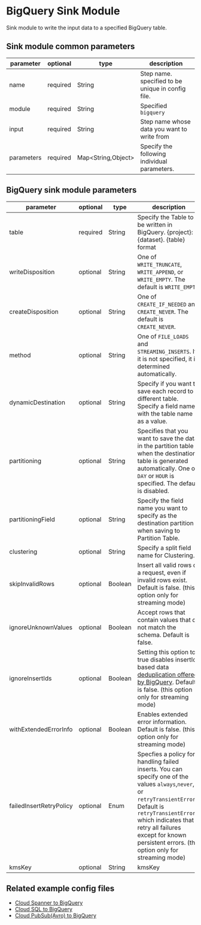 # BigQuery Sink Module

Sink module to write the input data to a specified BigQuery table.

## Sink module common parameters

| parameter | optional | type | description |
| --- | --- | --- | --- |
| name | required | String | Step name. specified to be unique in config file. |
| module | required | String | Specified `bigquery` |
| input | required | String | Step name whose data you want to write from |
| parameters | required | Map<String,Object\> | Specify the following individual parameters. |

## BigQuery sink module parameters

| parameter | optional | type | description |
| --- | --- | --- | --- |
| table | required | String | Specify the Table to be written in BigQuery. {project}:{dataset}. {table} format |
| writeDisposition | optional | String | One of `WRITE_TRUNCATE`, `WRITE_APPEND`, or `WRITE_EMPTY`. The default is `WRITE_EMPTY` |
| createDisposition | optional | String | One of `CREATE_IF_NEEDED` and `CREATE_NEVER`. The default is `CREATE_NEVER`.|
| method | optional | String | One of `FILE_LOADS` and `STREAMING_INSERTS`. If it is not specified, it is determined automatically.|
| dynamicDestination | optional | String | Specify if you want to save each record to a different table. Specify a field name with the table name as a value. |
| partitioning | optional | String | Specifies that you want to save the data in the partition table when the destination table is generated automatically. One of `DAY` or `HOUR` is specified. The default is disabled.|
| partitioningField | optional | String | Specify the field name you want to specify as the destination partition when saving to Partition Table. |
| clustering | optional | String | Specify a split field name for Clustering. |
| skipInvalidRows | optional | Boolean | Insert all valid rows of a request, even if invalid rows exist. Default is false. (this option only for streaming mode) |
| ignoreUnknownValues | optional | Boolean | Accept rows that contain values that do not match the schema. Default is false. |
| ignoreInsertIds | optional | Boolean | Setting this option to true disables insertId based data [deduplication offered by BigQuery](https://cloud.google.com/bigquery/streaming-data-into-bigquery#disabling_best_effort_de-duplication). Default is false. (this option only for streaming mode) |
| withExtendedErrorInfo | optional | Boolean | Enables extended error information. Default is false. (this option only for streaming mode) |
| failedInsertRetryPolicy | optional | Enum | Specfies a policy for handling failed inserts. You can specify one of the values `always`,`never`, or `retryTransientErrors`. Default is `retryTransientErrors` which indicates that retry all failures except for known persistent errors. (this option only for streaming mode) |
| kmsKey | optional | String | kmsKey |

## Related example config files

* [Cloud Spanner to BigQuery](../../../../examples/spanner-to-bigquery.json)
* [Cloud SQL to BigQuery](../../../../examples/jdbc-to-bigquery.json)
* [Cloud PubSub(Avro) to BigQuery](../../../../examples/pubsub-avro-to-bigquery.json)
